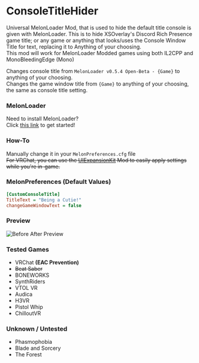 # ConsoleTitleHider
Universal MelonLoader Mod, that is used to hide the default title console is given with MelonLoader. This is to hide XSOverlay's Discord Rich Presence game title; or any game or anything that looks/uses the Console Window Title for text, replacing it to Anything of your choosing.<br>
This mod will work for MelonLoader Modded games using both IL2CPP and MonoBleedingEdge (Mono)

Changes console title from `MelonLoader v0.5.4 Open-Beta - {Game}` to anything of your choosing.<br>
Changes the game window title from `{Game}` to anything of your choosing, the same as console title setting.

### MelonLoader
Need to install MelonLoader?<br>
Click [this link](https://melonwiki.xyz/) to get started!

### How-To
Manually change it in your `MelonPreferences.cfg` file<br>
~~For VRChat, you can use the [UIExpansionKit](https://github.com/knah/VRCMods) Mod to easily apply settings while you're in-game.~~

### MelonPreferences (Default Values)
```ini
[CustomConsoleTitle]
TitleText = "Being a Cutie!"
changeGameWindowText = false
```

### Preview
![Before After Preview](https://i.mintlily.lgbt/Preview.png)

### Tested Games
- VRChat **(EAC Prevention)**
- ~~Beat Saber~~
- BONEWORKS
- SynthRiders
- VTOL VR
- Audica
- H3VR
- Pistol Whip
- ChilloutVR

### Unknown / Untested
- Phasmophobia
- Blade and Sorcery
- The Forest

